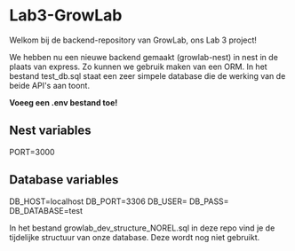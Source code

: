 # Lab3-GrowLab

Welkom bij de backend-repository van GrowLab, ons Lab 3 project!

We hebben nu een nieuwe backend gemaakt (growlab-nest) in nest in de plaats van express. Zo kunnen we gebruik maken van een ORM.
In het bestand test_db.sql staat een zeer simpele database die de werking van de beide API's aan toont.

<b> Voeeg een .env bestand toe! </b>

## Nest variables

PORT=3000

## Database variables

DB_HOST=localhost
DB_PORT=3306
DB_USER=
DB_PASS=
DB_DATABASE=test

In het bestand growlab_dev_structure_NOREL.sql in deze repo vind je de tijdelijke structuur van onze database. Deze wordt nog niet gebruikt.
